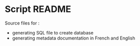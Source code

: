 # Script README

Source files for :

- generating SQL file to create database
- generating metadata documentation in French and English
